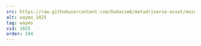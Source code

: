 ```yaml
---
src: https://raw.githubusercontent.com/Dadaism6/metadriverse-asset/main/script-waymo-output-newcompressed/waymo_1025.mp4
alt: waymo_1025
tag: waymo
vid: 1025
order: 194
---
```

